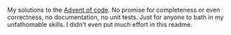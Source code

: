 My solutions to the [Advent of code](https://adventofcode.com/). No promise for completeness or even correctness, no documentation, no unit tests. Just for anyone to bath in my unfathomable skills. I didn't even put much effort in this readme.
